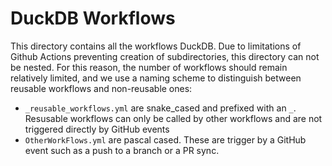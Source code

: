 # DuckDB Workflows
This directory contains all the workflows DuckDB. Due to limitations of Github Actions preventing creation of 
subdirectories, this directory can not be nested. For this reason, the number of workflows should remain relatively
limited, and we use a naming scheme to distinguish between reusable workflows and non-reusable ones:
- `_reusable_workflows.yml` are snake_cased and prefixed with an `_`. Resusable workflows can only be called by other workflows
and are not triggered directly by GitHub events
- `OtherWorkFlows.yml` are pascal cased. These are trigger by a GitHub event such as a push to a branch or a PR sync.
